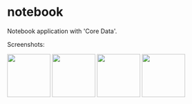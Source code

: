 # notebook
Notebook application with 'Core Data'.

Screenshots: 

<img src="https://user-images.githubusercontent.com/75642569/188518819-8b0e0418-1b89-4cd1-b201-0318903fea4f.png" width=100> <img src="https://user-images.githubusercontent.com/75642569/188518814-e6142eaf-57c8-4512-b350-9ecec69af385.png" width=100>
<img src="https://user-images.githubusercontent.com/75642569/188518818-0922e03e-e00e-40ef-989b-5a05b8cb1b2b.png" width=100>
<img src="https://user-images.githubusercontent.com/75642569/188518817-6a8a8b10-1c86-4dd8-9875-3cfcf0a86e94.png" width=100>
